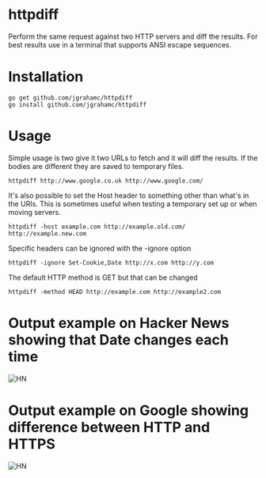 # httpdiff

Perform the same request against two HTTP servers and diff the results. For
best results use in a terminal that supports ANSI escape sequences.

# Installation

```
go get github.com/jgrahamc/httpdiff
go install github.com/jgrahamc/httpdiff
```

# Usage

Simple usage is two give it two URLs to fetch and it will diff the results. If
the bodies are different they are saved to temporary files.

    httpdiff http://www.google.co.uk http://www.google.com/

It's also possible to set the Host header to something other than what's in
the URIs. This is sometimes useful when testing a temporary set up or when
moving servers.

    httpdiff -host example.com http://example.old.com/ http://example.new.com

Specific headers can be ignored with the -ignore option

    httpdiff -ignore Set-Cookie,Date http://x.com http://y.com

The default HTTP method is GET but that can be changed

    httpdiff -method HEAD http://example.com http://example2.com

# Output example on Hacker News showing that Date changes each time

![HN](doc/example.png "Checking two GETs of HN")

# Output example on Google showing difference between HTTP and HTTPS

![HN](doc/example2.png "HTTP vs. HTTPS")
